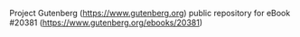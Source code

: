 Project Gutenberg (https://www.gutenberg.org) public repository for eBook #20381 (https://www.gutenberg.org/ebooks/20381)
